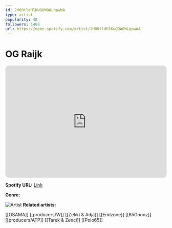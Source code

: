 ```yaml
---
id: 2H00tldHlKwQOWOWLqpwWA
type: artist
popularity: 48
followers: 1488
url: https://open.spotify.com/artist/2H00tldHlKwQOWOWLqpwWA
---
```

# OG Raijk

<iframe style="border-radius:12px" src="https://open.spotify.com/embed/artist/2H00tldHlKwQOWOWLqpwWA" width="100%" height="352" frameBorder="0" allowfullscreen="" allow="autoplay; clipboard-write; encrypted-media; fullscreen; picture-in-picture" loading="lazy"></iframe>

**Spotify URL:** [Link](https://open.spotify.com/artist/2H00tldHlKwQOWOWLqpwWA)

**Genre:** 

![Artist](https://i.scdn.co/image/ab6761610000e5eb2fa6d71ff7ebdb0651f36264)
**Related artists:**

[[OSAMA]]
[[producers/W]]
[[Zekki & Adja]]
[[Endzone]]
[[65Goonz]]
[[producers/ATP]]
[[Tarek & Zenci]]
[[Polo65]]
